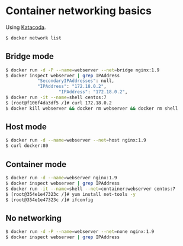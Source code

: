 # Container networking basics

Using [Katacoda](https://katacoda.com/courses/docker/playground).

```bash
$ docker network list
```

## Bridge mode

```bash
$ docker run -d -P --name=webserver --net=bridge nginx:1.9
$ docker inspect webserver | grep IPAddress
            "SecondaryIPAddresses": null,
            "IPAddress": "172.18.0.2",
                    "IPAddress": "172.18.0.2",
$ docker run -it --name=shell centos:7
$ [root@f106f4da3df5 /]# curl 172.18.0.2
$ docker kill webserver && docker rm webserver && docker rm shell
```

## Host mode

```bash
$ docker run -d --name=webserver --net=host nginx:1.9
$ curl docker:80
```

## Container mode

```bash
$ docker run -d --name=webserver nginx:1.9 
$ docker inspect webserver | grep IPAddress
$ docker run -it --name=shell --net=container:webserver centos:7 
$ [root@354e1e47323c /]# yum install net-tools -y
$ [root@354e1e47323c /]# ifconfig
```

## No networking

```bash
$ docker run -d -P --name=webserver --net=none nginx:1.9
$ docker inspect webserver | grep IPAddress
```